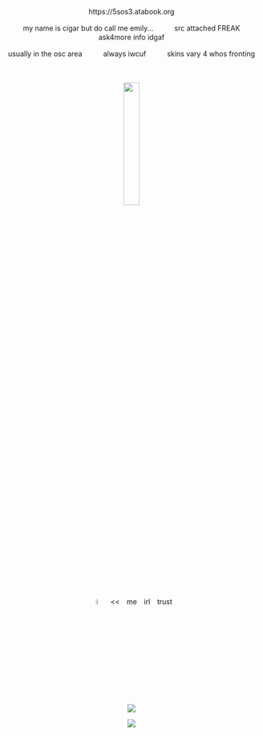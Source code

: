 <p align="center">
https://5sos3.atabook.org


<p align="center">
my name is cigar but do call me emily...　　　src attached FREAK　　　ask4more info idgaf
<p align="center">
usually in the osc area　　　always iwcuf　　　skins vary 4 whos fronting
</p>
　　

<p align="center">
<img src="https://files.catbox.moe/je1ylc.png" width="25%" height="25%">
</p>
　　

<p align="center">
<img src="https://files.catbox.moe/9esw0h.png" width="5%" height="5%">　<<　me　irl　trust
<p align="center">


   
<img src="https://komarev.com/ghpvc/?username=mafiosomayhem&label=henchmen&color=d9c73d">
<p align="center">
<img src="https://hit.yhype.me/github/profile?account_id=168690679"> 
</p>
